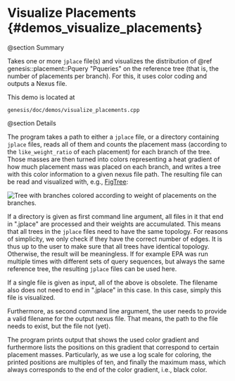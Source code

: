 Visualize Placements {#demos_visualize_placements}
===========

@section Summary

Takes one or more `jplace` file(s) and visualizes the distribution of
@ref genesis::placement::Pquery "Pqueries" on the reference tree (that is, the number of
placements per branch). For this, it uses color coding and outputs a Nexus file.

This demo is located at

    genesis/doc/demos/visualize_placements.cpp

@section Details

The program takes a path to either a `jplace` file, or a directory containing `jplace` files, reads
all of them and counts the placement mass (according to the `like_weight_ratio` of each placement)
for each branch of the tree. Those masses are then turned into colors representing a heat
gradient of how much placement mass was placed on each branch, and writes a tree with this
color information to a given nexus file path. The resulting file can be read and visualized
with, e.g., [FigTree](http://tree.bio.ed.ac.uk/software/figtree/):

![Tree with branches colored according to weight of placements on the branches.](placement/visualize_placements.png)

If a directory is given as first command line argument, all files in it that end in ".jplace"
are processed and their weights are accumulated. This means that all trees in the `jplace` files
need to have the same topology. For reasons of simplicity, we only check if they have the correct
number of edges. It is thus up to the user to make sure that all trees have identical topology.
Otherwise, the result will be meaningless. If for example EPA was run multiple times with different
sets of query sequences, but always the same reference tree, the resulting `jplace` files can be
used here.

If a single file is given as input, all of the above is obsolete. The filename also
does not need to end in ".jplace" in this case. In this case, simply this file is visualized.

Furthermore, as second command line argument, the user needs to provide a valid filename for the
output nexus file. That means, the path to the file needs to exist, but the file not (yet).

The program prints output that shows the used color gradient and furthermore lists the positions
on this gradient that correspond to certain placement masses. Particularly, as we use a log scale
for coloring, the printed positions are multiples of ten, and finally the maximum mass, which
always corresponds to the end of the color gradient, i.e., black color.

